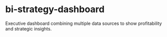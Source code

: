 # bi-strategy-dashboard
Executive dashboard combining multiple data sources to show profitability and strategic insights.
